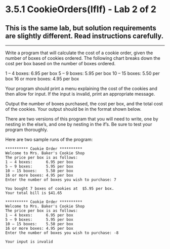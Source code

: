 # 3.5.1 CookieOrders(IfIf) - Lab 2 of 2
## <b>This is the same lab, but solution requirements are slightly different. Read instructions carefully.</b>
- - -

Write a program that will calculate the cost of a cookie order, given the number of boxes of cookies ordered. The following chart breaks down the cost per box based on the number of boxes ordered.

1 – 4 boxes: 6.95 per box
5 – 9 boxes: 5.95 per box
10 – 15 boxes: 5.50 per box
16 or more boxes: 4.95 per box

Your program should print a menu explaining the cost of the cookies and then allow for input. If the input is invalid, print an appropriate message.

Output the number of boxes purchased, the cost per box, and the total cost of the cookies. Your output should be in the format shown below.

There are two versions of this program that you will need to write, one by nesting in the else’s, and one by nesting in the if’s. Be sure to test your program thoroughly.

Here are two sample runs of the program:
```
********** Cookie Order **********
Welcome to Mrs. Baker's Cookie Shop
The price per box is as follows:
1 – 4 boxes:      6.95 per box
5 – 9 boxes:      5.95 per box
10 – 15 boxes:    5.50 per box
16 or more boxes: 4.95 per box
Enter the number of boxes you wish to purchase: 7

You bought 7 boxes of cookies at  $5.95 per box.
Your total bill is $41.65
```

```
********** Cookie Order **********
Welcome to Mrs. Baker's Cookie Shop
The price per box is as follows:
1 – 4 boxes:      6.95 per box
5 – 9 boxes:      5.95 per box
10 – 15 boxes:    5.50 per box
16 or more boxes: 4.95 per box
Enter the number of boxes you wish to purchase: -8

Your input is invalid
```